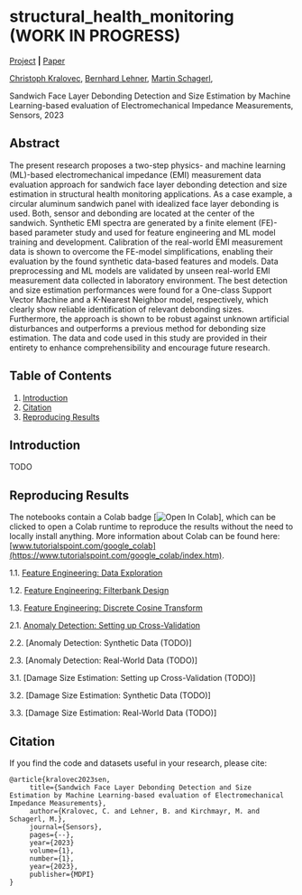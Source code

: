 # structural_health_monitoring (WORK IN PROGRESS)

[Project](https://zenodo.org/record/) **|** [Paper](https://)


[Christoph Kralovec](https://www.jku.at/en/institute-of-structural-lightweight-design/team/christoph-kralovec/),
[Bernhard Lehner](https://www.researchgate.net/profile/Bernhard_Lehner),
[Martin Schagerl](https://www.jku.at/en/institute-of-structural-lightweight-design/team/martin-schagerl/),

Sandwich Face Layer Debonding Detection and Size Estimation
by Machine Learning-based evaluation of Electromechanical
Impedance Measurements, Sensors, 2023

## Abstract
The present research proposes a two-step physics- and machine learning (ML)-based electromechanical impedance (EMI) measurement data evaluation approach for sandwich face layer debonding detection and size estimation in structural health monitoring applications.
As a case example, a circular aluminum sandwich panel with idealized face layer debonding is used.
Both, sensor and debonding are located at the center of the sandwich.
Synthetic EMI spectra are generated by a finite element (FE)-based parameter study and used for feature engineering and ML model training and development.
Calibration of the real-world EMI measurement data is shown to overcome the FE-model simplifications, enabling their evaluation by the found synthetic data-based features and models.
Data preprocessing and ML models are validated by unseen real-world EMI measurement data collected in laboratory environment.
The best detection and size estimation performances were found for a One-class Support Vector Machine and a K-Nearest Neighbor model, respectively, which clearly show reliable identification of relevant debonding sizes.
Furthermore, the approach is shown to be robust against unknown artificial disturbances and outperforms a previous method for debonding size estimation.
The data and code used in this study are provided in their entirety to enhance comprehensibility and encourage future research.


## Table of Contents
1. [Introduction](#introduction)
1. [Citation](#citation)
1. [Reproducing Results](#reproduction)


## Introduction <a name="introduction"></a>
TODO

## Reproducing Results <a name="reproduction"></a>
The notebooks contain a Colab badge [![Open In Colab](https://colab.research.google.com/assets/colab-badge.svg)], which can be clicked to open a Colab runtime to reproduce the results without the need to locally install anything. More information about Colab can be found here: [www.tutorialspoint.com/google_colab](https://www.tutorialspoint.com/google_colab/index.htm).


1.1. [Feature Engineering: Data Exploration](https://github.com/berni-lehner/structural_health_monitoring/blob/main/notebooks/data_exploration.ipynb)

1.2. [Feature Engineering: Filterbank Design](https://github.com/berni-lehner/structural_health_monitoring/blob/main/notebooks/feature_engineering.ipynb)

1.3. [Feature Engineering: Discrete Cosine Transform](https://github.com/berni-lehner/structural_health_monitoring/blob/main/notebooks/feature_engineering_2.ipynb)

2.1. [Anomaly Detection: Setting up Cross-Validation](https://github.com/berni-lehner/structural_health_monitoring/blob/main/notebooks/synthetic_anomaly_AA.ipynb)

2.2. [Anomaly Detection: Synthetic Data (TODO)]

2.3. [Anomaly Detection: Real-World Data (TODO)]

3.1. [Damage Size Estimation: Setting up Cross-Validation (TODO)]

3.2. [Damage Size Estimation: Synthetic Data (TODO)]

3.3. [Damage Size Estimation: Real-World Data (TODO)]



## Citation <a name="citation"></a>
If you find the code and datasets useful in your research, please cite:
    
    @article{kralovec2023sen,
         title={Sandwich Face Layer Debonding Detection and Size Estimation by Machine Learning-based evaluation of Electromechanical Impedance Measurements},
         author={Kralovec, C. and Lehner, B. and Kirchmayr, M. and Schagerl, M.},
         journal={Sensors},
         pages={--},
         year={2023}
         volume={1},
         number={1},
         year={2023},
         publisher={MDPI}
    }    
